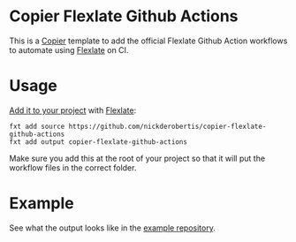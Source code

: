 # Copier Flexlate Github Actions

This is a [Copier](https://copier.readthedocs.io/en/stable/) template to add the official Flexlate Github Action workflows to
automate using [Flexlate](https://nickderobertis.github.io/flexlate/) on CI.

# Usage

[Add it to your project](https://nickderobertis.github.io/flexlate/tutorial/get-started/add-to-project.html)
with [Flexlate](https://nickderobertis.github.io/flexlate/):

```shell
fxt add source https://github.com/nickderobertis/copier-flexlate-github-actions
fxt add output copier-flexlate-github-actions
```

Make sure you add this at the root of your project so that it will put the
workflow files in the correct folder.

# Example

See what the output looks like in the [example repository](https://github.com/nickderobertis/flexlate-github-actions-example).
